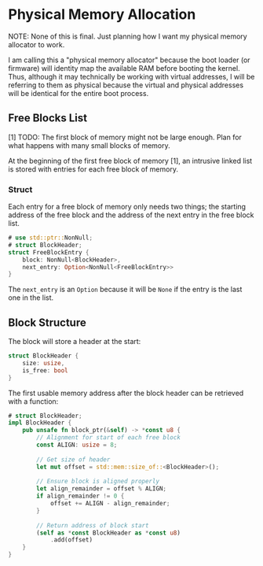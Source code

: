 # Physical Memory Allocation

NOTE: None of this is final. Just planning how I want my physical memory allocator to work.

I am calling this a "physical memory allocator" because the boot loader (or firmware) will identity map the available RAM before booting the kernel. Thus, although it may technically be working with virtual addresses, I will be referring to them as physical because the virtual and physical addresses will be identical for the entire boot process.

## Free Blocks List

[1] TODO: The first block of memory might not be large enough. Plan for what happens with many small blocks of memory.

At the beginning of the first free block of memory [1], an intrusive linked list is stored with entries for each free block of memory.

### Struct

Each entry for a free block of memory only needs two things; the starting address of the free block and the address of the next entry in the free block list.

```rust
# use std::ptr::NonNull;
# struct BlockHeader;
struct FreeBlockEntry {
    block: NonNull<BlockHeader>,
    next_entry: Option<NonNull<FreeBlockEntry>>
}
```

The `next_entry` is an `Option` because it will be `None` if the entry is the last one in the list.

## Block Structure

The block will store a header at the start:

```rust
struct BlockHeader {
    size: usize,
    is_free: bool
}
```

The first usable memory address after the block header can be retrieved with a function:

```rust
# struct BlockHeader;
impl BlockHeader {
    pub unsafe fn block_ptr(&self) -> *const u8 {
        // Alignment for start of each free block
        const ALIGN: usize = 8;
        
        // Get size of header
        let mut offset = std::mem::size_of::<BlockHeader>();
        
        // Ensure block is aligned properly
        let align_remainder = offset % ALIGN;
        if align_remainder != 0 {
            offset += ALIGN - align_remainder;
        }
        
        // Return address of block start
        (self as *const BlockHeader as *const u8)
            .add(offset)
    }
}
```
